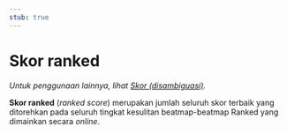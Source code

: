 ```yaml
---
stub: true
---
```


# Skor ranked

*Untuk penggunaan lainnya, lihat [Skor (disambiguasi)](/wiki/Disambiguation/Score).*

**Skor ranked** (*ranked score*) merupakan jumlah seluruh skor terbaik yang ditorehkan pada seluruh tingkat kesulitan beatmap-beatmap Ranked yang dimainkan secara *online*.
